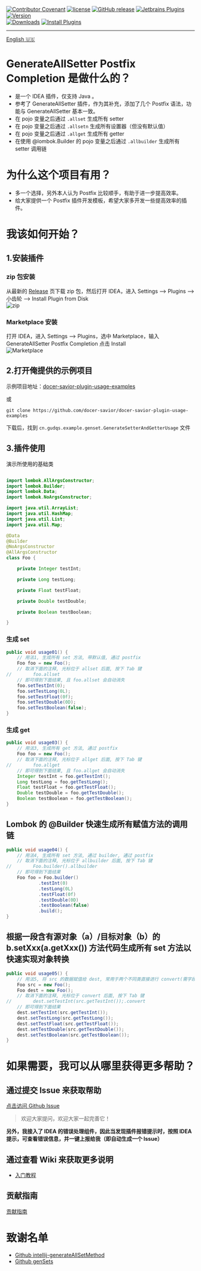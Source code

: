 [release-img]: https://img.shields.io/github/release/docer-savior/getter-setter-postfix-idea-plugin.svg
[latest-release]: https://github.com/docer-savior/getter-setter-postfix-idea-plugin/releases/latest
[plugin-img]: https://img.shields.io/badge/plugin-19320-orange.svg
[plugin]: https://plugins.jetbrains.com/plugin/19320
[jet-img]: https://img.shields.io/badge/plugin-Install%20Plugin-4597ff.svg
[jet]: http://localhost:63342/api/installPlugin?action=install&pluginId=gudqs7.github.io.getter-setter-postfix

[![Contributor Covenant](https://img.shields.io/badge/Contributor%20Covenant-2.1-4baaaa.svg)](CODE_OF_CONDUCT_CN.md)
[![license](https://img.shields.io/badge/license-MIT-green.svg)](LICENSE)
[![GitHub release][release-img]][latest-release] [![Jetbrains Plugins][plugin-img]][plugin]
[![Version](http://phpstorm.espend.de/badge/19320/version)][plugin]  
[![Downloads](http://phpstorm.espend.de/badge/19320/downloads)][plugin]
[![Install Plugins][jet-img]][jet]  

---
[English 🇺🇸](./README_EN.md)

# GenerateAllSetter Postfix Completion 是做什么的？

- 是一个 IDEA 插件，仅支持 Java 。
- 参考了 GenerateAllSetter 插件，作为其补充，添加了几个 Postfix 语法，功能与 GenerateAllSetter 基本一致。
- 在 pojo 变量之后通过 `.allset` 生成所有 setter
- 在 pojo 变量之后通过 `.allsetn` 生成所有设置器（但没有默认值）
- 在 pojo 变量之后通过 `.allget` 生成所有 getter
- 在使用 @lombok.Builder 的 pojo 变量之后通过 `.allbuilder` 生成所有 setter 调用链

# 为什么这个项目有用？

- 多一个选择，另外本人认为 Postfix 比较顺手，有助于进一步提高效率。
- 给大家提供一个 Postfix 插件开发模板，希望大家多开发一些提高效率的插件。

# 我该如何开始？

## 1.安装插件
### zip 包安装
从最新的 [Release][latest-release] 页下载 zip 包，然后打开 IDEA，进入 Settings --> Plugins --> 小齿轮 --> Install Plugin from Disk  
![zip](parts/imgs/install-plugin-from-disk.png)

### Marketplace 安装
打开 IDEA，进入 Settings --> Plugins，选中 Marketplace，输入 GenerateAllSetter Postfix Completion 点击 Install  
![Marketplace](parts/imgs/install-from-marketplace.png)


## 2.打开俺提供的示例项目
示例项目地址：[docer-savior-plugin-usage-examples](https://github.com/docer-savior/docer-savior-plugin-usage-examples)  

或  
```shell
git clone https://github.com/docer-savior/docer-savior-plugin-usage-examples
```
下载后，找到 `cn.gudqs.example.genset.GenerateSetterAndGetterUsage` 文件

## 3.插件使用

演示所使用的基础类  
```java

import lombok.AllArgsConstructor;
import lombok.Builder;
import lombok.Data;
import lombok.NoArgsConstructor;

import java.util.ArrayList;
import java.util.HashMap;
import java.util.List;
import java.util.Map;

@Data
@Builder
@NoArgsConstructor
@AllArgsConstructor
class Foo {

    private Integer testInt;

    private Long testLong;

    private Float testFloat;

    private Double testDouble;

    private Boolean testBoolean;

}
```

### 生成 set
```java
public void usage01() {
    // 用法1, 生成所有 set 方法, 带默认值, 通过 postfix
    Foo foo = new Foo();
    // 取消下面的注释, 光标位于 allset 后面, 按下 Tab 键
//        foo.allset
    // 即可得到下面结果, 且 foo.allset 会自动消失
    foo.setTestInt(0);
    foo.setTestLong(0L);
    foo.setTestFloat(0f);
    foo.setTestDouble(0D);
    foo.setTestBoolean(false);
}
```

### 生成 get
```java
public void usage03() {
    // 用法3, 生成所有 get 方法, 通过 postfix
    Foo foo = new Foo();
    // 取消下面的注释, 光标位于 allget 后面, 按下 Tab 键
//        foo.allget
    // 即可得到下面结果, 且 foo.allget 会自动消失
    Integer testInt = foo.getTestInt();
    Long testLong = foo.getTestLong();
    Float testFloat = foo.getTestFloat();
    Double testDouble = foo.getTestDouble();
    Boolean testBoolean = foo.getTestBoolean();
}
```


## Lombok 的 @Builder 快速生成所有赋值方法的调用链

```java
public void usage04() {
    // 用法4, 生成所有 set 方法, 通过 builder, 通过 postfix
    // 取消下面的注释, 光标位于 allbuilder 后面, 按下 Tab 键
//        Foo.builder().allbuilder
    // 即可得到下面结果
    Foo foo = Foo.builder()
            .testInt(0)
            .testLong(0L)
            .testFloat(0f)
            .testDouble(0D)
            .testBoolean(false)
            .build();
}
```

## 根据一段含有源对象（a）/目标对象（b）的 b.setXxx(a.getXxx()) 方法代码生成所有 set 方法以快速实现对象转换

```java
public void usage05() {
    // 用法5, 将 src 的数据赋值给 dest, 常用于两个不同类直接进行 convert(需字段名称相同), 通过 postfix
    Foo src = new Foo();
    Foo dest = new Foo();
    // 取消下面的注释, 光标位于 convert 后面, 按下 Tab 键
//        dest.setTestInt(src.getTestInt());.convert
    // 即可得到下面结果
    dest.setTestInt(src.getTestInt());
    dest.setTestLong(src.getTestLong());
    dest.setTestFloat(src.getTestFloat());
    dest.setTestDouble(src.getTestDouble());
    dest.setTestBoolean(src.getTestBoolean());
}
```


# 如果需要，我可以从哪里获得更多帮助？

## 通过提交 Issue 来获取帮助
 [点击访问 Github Issue](https://github.com/docer-savior/getter-setter-postfix-idea-plugin/issues)  
> 欢迎大家提问，欢迎大家一起完善它！

**另外，我接入了 IDEA 的错误处理组件，因此当发现插件报错提示时，按照 IDEA 提示，可查看错误信息，并一键上报给我（即自动生成一个 Issue）**

## 通过查看 Wiki 来获取更多说明

- [入门教程](https://github.com/docer-savior/getter-setter-postfix-idea-plugin/wiki/%E5%85%A5%E9%97%A8%E6%95%99%E7%A8%8B)

## 贡献指南
 [贡献指南](CONTRIBUTING_CN.md)

# 致谢名单

- [Github intellij-generateAllSetMethod](https://github.com/gejun123456/intellij-generateAllSetMethod)
- [Github genSets](https://github.com/yoke233/genSets)